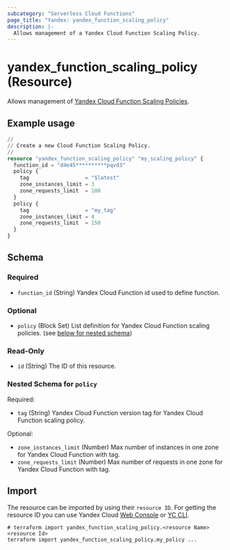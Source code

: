 ```yaml
---
subcategory: "Serverless Cloud Functions"
page_title: "Yandex: yandex_function_scaling_policy"
description: |-
  Allows management of a Yandex Cloud Function Scaling Policy.
---
```


# yandex_function_scaling_policy (Resource)

Allows management of [Yandex Cloud Function Scaling Policies](https://yandex.cloud/docs/functions/).

## Example usage

```terraform
//
// Create a new Cloud Function Scaling Policy.
//
resource "yandex_function_scaling_policy" "my_scaling_policy" {
  function_id = "d4e45**********pqvd3"
  policy {
    tag                  = "$latest"
    zone_instances_limit = 3
    zone_requests_limit  = 100
  }
  policy {
    tag                  = "my_tag"
    zone_instances_limit = 4
    zone_requests_limit  = 150
  }
}
```

<!-- schema generated by tfplugindocs -->
## Schema

### Required

- `function_id` (String) Yandex Cloud Function id used to define function.

### Optional

- `policy` (Block Set) List definition for Yandex Cloud Function scaling policies. (see [below for nested schema](#nestedblock--policy))

### Read-Only

- `id` (String) The ID of this resource.

<a id="nestedblock--policy"></a>
### Nested Schema for `policy`

Required:

- `tag` (String) Yandex Cloud Function version tag for Yandex Cloud Function scaling policy.

Optional:

- `zone_instances_limit` (Number) Max number of instances in one zone for Yandex Cloud Function with tag.
- `zone_requests_limit` (Number) Max number of requests in one zone for Yandex Cloud Function with tag.

## Import

The resource can be imported by using their `resource ID`. For getting the resource ID you can use Yandex Cloud [Web Console](https://console.yandex.cloud) or [YC CLI](https://yandex.cloud/docs/cli/quickstart).

```shell
# terraform import yandex_function_scaling_policy.<resource Name> <resource Id>
terraform import yandex_function_scaling_policy.my_policy ...
```
